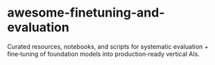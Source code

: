 # awesome-finetuning-and-evaluation
Curated resources, notebooks, and scripts for systematic evaluation + fine‑tuning of foundation models into production‑ready vertical AIs.
